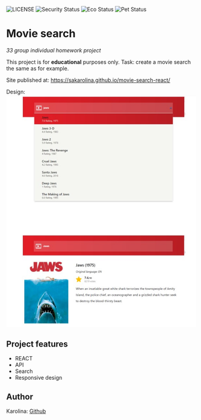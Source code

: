![LICENSE](https://img.shields.io/badge/license-MIT-blue.svg?style=flat-square)
![Security Status](https://img.shields.io/security-headers?label=Security&url=https%3A%2F%2Fgithub.com&style=flat-square)
![Eco Status](https://img.shields.io/badge/ECO-Friendly-green.svg)
![Pet Status](https://img.shields.io/badge/Pet-Friendly-green) 

# Movie search

_33 group individual homework project_

This project is for **educational** purposes only.
Task: create a movie search the same as for example.

Site published at: https://sakarolina.github.io/movie-search-react/

Design: ![My Image](./src/Images/img.jpg)

## Project features
-   REACT
-   API
-   Search
-   Responsive design

## Author

Karolina: [Github](https://github.com/SaKarolina)
